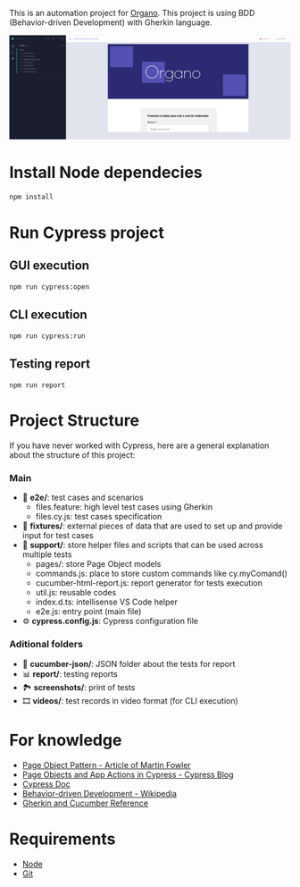 This is an automation project for [Organo](https://github.com/Cledersonbc/organo). This project is using BDD (Behavior-driven Development) with Gherkin language.

<p style="text-align: center">
    <img src="./cypress/fixtures/organo-cypress.png">
</p>

# Install Node dependecies
```shell
npm install
```

# Run Cypress project

## GUI execution
```shell
npm run cypress:open
```

## CLI execution
```shell
npm run cypress:run
```

## Testing report
```shell
npm run report
```

# Project Structure

If you have never worked with Cypress, here are a general explanation about the structure of this project:

### Main
* :test_tube: **e2e/**: test cases and scenarios
  * files.feature: high level test cases using Gherkin
  * files.cy.js: test cases specification
* :floppy_disk: **fixtures/**: external pieces of data that are used to set up and provide input for test cases
* :scroll: **support/**: store helper files and scripts that can be used across multiple tests
  * pages/: store Page Object models
  * commands.js: place to store custom commands like cy.myComand()
  * cucumber-html-report.js: report generator for tests execution
  * util.js: reusable codes
  * index.d.ts: intellisense VS Code helper
  * e2e.js: entry point (main file)
* :gear: **cypress.config.js**: Cypress configuration file

### Aditional folders
* :cucumber: **cucumber-json/**: JSON folder about the tests for report
* :bar_chart: **report/**: testing reports
* :national_park: **screenshots/**: print of tests
* :film_strip: **videos/**: test records in video format (for CLI execution)

# For knowledge
* [Page Object Pattern - Article of Martin Fowler](https://martinfowler.com/bliki/PageObject.html)
* [Page Objects and App Actions in Cypress - Cypress Blog](https://www.cypress.io/blog/2019/01/03/stop-using-page-objects-and-start-using-app-actions/)
* [Cypress Doc](https://docs.cypress.io/guides/overview/why-cypress)
* [Behavior-driven Development - Wikipedia](https://en.wikipedia.org/wiki/Behavior-driven_development)
* [Gherkin and Cucumber Reference](https://cucumber.io/docs/gherkin/reference/)
# Requirements
* [Node](https://nodejs.org/en/download/)
* [Git](https://git-scm.com/downloads)
